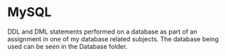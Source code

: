 # MySQL
DDL and DML statements performed on a database as part of an assignment in one of my database related subjects. The database being used can be seen in the Database folder.
